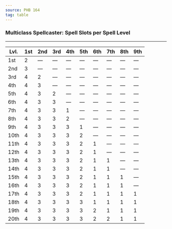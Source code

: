 ```yaml
---
source: PHB 164
tag: table
---
```


### Multiclass Spellcaster: Spell Slots per Spell Level
---
|Lvl.|1st|2nd|3rd|4th|5th|6th|7th|8th|9th|
|---|---|---|---|---|---|---|---|---|---|
|1st|2|—|—|—|—|—|—|—|—|
|2nd|3|—|—|—|—|—|—|—|—|
|3rd|4|2|—|—|—|—|—|—|—|
|4th|4|3|—|—|—|—|—|—|—|
|5th|4|3|2|—|—|—|—|—|—|
|6th|4|3|3|—|—|—|—|—|—|
|7th|4|3|3|1|—|—|—|—|—|
|8th|4|3|3|2|—|—|—|—|—|
|9th|4|3|3|3|1|—|—|—|—|
|10th|4|3|3|3|2|—|—|—|—|
|11th|4|3|3|3|2|1|—|—|—|
|12th|4|3|3|3|2|1|—|—|—|
|13th|4|3|3|3|2|1|1|—|—|
|14th|4|3|3|3|2|1|1|—|—|
|15th|4|3|3|3|2|1|1|1|—|
|16th|4|3|3|3|2|1|1|1|—|
|17th|4|3|3|3|2|1|1|1|1|
|18th|4|3|3|3|3|1|1|1|1|
|19th|4|3|3|3|3|2|1|1|1|
|20th|4|3|3|3|3|2|2|1|1|
